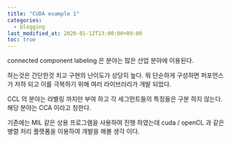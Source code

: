```yaml
---
title: "CUDA example 1"
categories: 
  - blogging
last_modified_at: 2020-01-12T13:00:00+09:00
toc: true
---
```



connected component labeling
은 분야는 많은 산업 분야에 이용된다.

하는것은 간단한것 치고 구현의 난이도가 상당히 높다.
뭐 단순하게 구성하면 퍼포먼스가 저하 되고
이를 극복하기 위해 여러 라이브러리가 개발 되었다.

CCL 의 분야는 라벨링 까지만 부여 하고
각 세그먼트들의 특징들은 구분 하지 않는다.
해당 분야는 CCA 이라고 칭한다.

기존에는 MIL 같은 상용 프로그램을 사용하여 진행 하였는데
cuda / openCL 과 같은 병렬 처리 플랫폼을 이용하여 개발을 해볼 생각 이다.
